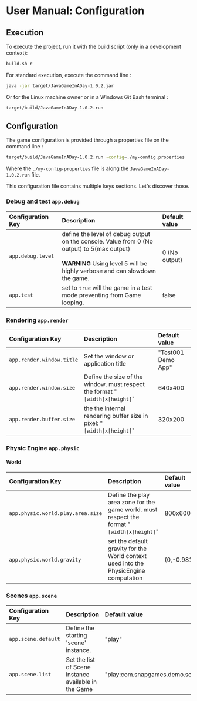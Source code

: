 # User Manual: Configuration

## Execution

To execute the project, run it with the build script (only in a development context):

```bash
build.sh r
```

For standard execution, execute the command line :

```bash
java -jar target/JavaGameInADay-1.0.2.jar
```

Or for the Linux machine owner or in a Windows Git Bash terminal :

```bash
target/build/JavaGameInADay-1.0.2.run
```

## Configuration

The game configuration is provided through a properties file on the command line :

```bash
target/build/JavaGameInADay-1.0.2.run -config=./my-config.properties
```

Where the `./my-config-properties` file is along the `JavaGameInADay-1.0.2.run` file.

This configuration file contains multiple keys sections. Let's discover those.

### Debug and test `app.debug`

| Configuration Key | Description                                                                                                                                                                      | Default value |
|:------------------|:---------------------------------------------------------------------------------------------------------------------------------------------------------------------------------|:--------------|
| `app.debug.level` | define the level of debug output on the console. Value from 0 (No output) to 5(max output) <br/></br>**WARNING** Using level 5 will be highly verbose and can slowdown the game. | 0 (No output) |
| `app.test`        | set to `true` will the game in a test mode preventing from Game looping.                                                                                                         | false         |

### Rendering `app.render`

| Configuration Key         | Description                                                                 | Default value      |
|:--------------------------|:----------------------------------------------------------------------------|:-------------------|
| `app.render.window.title` | Set the window or application title                                         | "Test001 Demo App" |
| `app.render.window.size`  | Define the size of the window. must respect the format "`[width]x[height]`" | 640x400            |
| `app.render.buffer.size`  | the the internal rendering buffer size in pixel: "`[width]x[height]`"       | 320x200            |

### Physic Engine `app.physic`

#### World

| Configuration Key                 | Description                                                                                | Default value |
|:----------------------------------|:-------------------------------------------------------------------------------------------|:--------------|
| `app.physic.world.play.area.size` | Define the play area zone for the game world. must respect the format "`[width]x[height]`" | 800x600       |
| `app.physic.world.gravity`        | set the default gravity for the World context used into the PhysicEngine computation       | (0,-0.981)    |

### Scenes `app.scene`

| Configuration Key   | Description                                          | Default value                          |
|:--------------------|:-----------------------------------------------------|:---------------------------------------|
| `app.scene.default` | Define the starting 'scene' instance.                | "play"                                 |
| `app.scene.list`    | Set the list of Scene instance available in the Game | "play:com.snapgames.demo.scenes.Play," |||